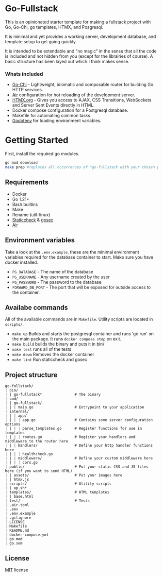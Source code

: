 # Go-Fullstack

This is an opinionated starter template for making a fullstack project with Go, Go-Chi, go templates, HTMX, and Posgresql.

It is minimal and yet provides a working server, development database, and template setup to get going quickly.

It is intended to be extendable and "no magic" in the sense that all the code is included and not hidden from you (except for the librairies of course). A basic structure has been layed out which I think makes sense.

### Whats included

- [Go-Chi](https://github.com/go-chi/chi) - Lightweight, idiomatic and composable router for building Go HTTP services.
- [Air](https://github.com/cosmtrek/air) configuration for hot reloading of the development server.
- [HTMX.org](https://htmx.org) - Gives you access to AJAX, CSS Transitions, WebSockets and Server Sent Events directly in HTML.
- Docker compose configuration for a Postgresql database.
- Makefile for automating common tasks.
- [Godotenv](https://github.com/joho/godotenv) for loading environment variables.

# Getting Started

First, install the required go modules.

```bash
go mod download
make prep #replaces all occurrences of "go-fullstack with your chosen project name"
```

## Requirements

- Docker
- Go 1.21+
- Bash builtins
- Make
- Rename (util-linux)
- [Staticcheck](https://github.com/dominikh/go-tools) & [gosec](https://github.com/securego/gosec)
- [Air](https://github.com/cosmtrek/air)

## Environment variables

Take a look at the `.env.example`, these are the minimal environment variables required for the database container to start.
Make sure you have docker installed.

- `PG_DATABASE` - The name of the database
- `PG_USERNAME` - Any username created by the user
- `PG_PASSWORD` - The password to the database
- `FORWARD_DB_PORT` - The port that will be exposed for outside access to the container.

## Availabe commands

All of the available commands are in `Makefile`. Utility scripts are located in `scripts/`.

- `make up` Builds and starts the postgresql container and runs 'go run' on the main package. It runs `docker compose stop` on exit.
- `make build` builds the binary and puts it in bin/
- `make test` runs all of the tests
- `make down` Removes the docker container
- `make lint` Run staticcheck and gosec

## Project structure

```
go-fullstack/
| bin/
| | go-fullstack*               # The binary
| cmd/
| | go-fullstack/
| | | main.go                   # Entrypoint to your application
| internal/
| | | app/
| | | | app.go                  # Contains some server configuration options
| | | | parse_templates.go      # Register functions for use in templates
| | | | routes.go               # Register your handlers and middleware to the router here
| | | handlers/                 # Define your http handler functions here
| | | | healthcheck.go
| | | middleware/               # Define your custom middleware here
| | | | cors.go
| public/                       # Put your static CSS and JS files here (if you want to send HTML)
| | assets/                     # Put your images here
| | htmx.js
| scripts/                      # Utility scripts
| | up.sh*
| templates/                    # HTML templates
| | base.html
| test/                         # Tests
| .air.toml
| .env
| .env.example
| .gitignore
| LICENSE
| Makefile
| README.md
| docker-compose.yml
| go.mod
| go.sum

```

## License

[MIT](./LICENSE) license
